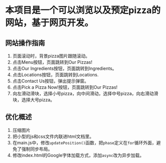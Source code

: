 # 本项目是一个可以浏览以及预定pizza的网站，基于网页开发。<br>
## 网站操作指南<br>
1. 页面滚动时，背景pizza图片跟随滚动。
2. 点击Menu按钮，页面跳转到Our Pizzas!
3. 点击Our Ingredients按钮，页面跳转到Ingredients。
4. 点击Locations按钮，页面跳转到Locations.
5. 点击Contact Us按钮，弹出提示弹窗。
6. 点击Pick a Pizza Now!按钮，页面跳转到Our Pizzas!
7. 向左滑动滑块，选择小号pizza，向中间滑动，选择中号pizza，向右滑动滑块，选择大号pizza。
## 优化概述<br>
1. 压缩图片
2. 把小型的js和css文件内联进html文档里。
3. 在main.js中，修改`updatePosition()`函数，把`phase`定义在`for`循环外面，避免了强制同步布局。
4. 修改index.html的Google字体加载方式，添加`async`改为异步加载。
